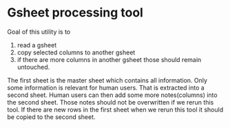 # Gsheet processing tool
Goal of this utility is to 
1. read a gsheet
2. copy selected columns to another gsheet 
3. if there are more columns in another gsheet those should remain untouched.

The first sheet is the master sheet which contains all information. Only some information is relevant for human users. That is extracted into a second sheet. Human users can then add some more notes(columns) into the second sheet. Those notes should not be overwritten if we rerun this tool. If there are new rows in the first sheet when we rerun this tool it should be copied to the second sheet.
